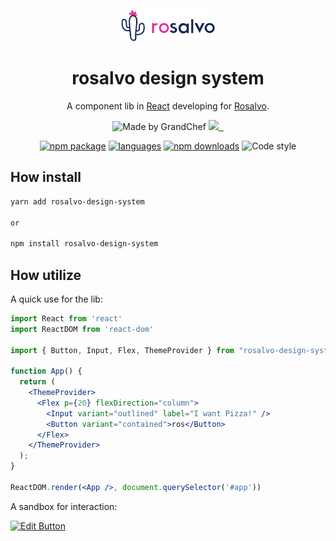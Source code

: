 <p align="center">
  <a href="https://lite.grandchef.com.br/" rel="noopener" target="_blank"><img width="150" src="public/logo.png" alt="rosalvo logo"></a></p>
</p>

<h1 align="center">rosalvo design system</h1>

<div align="center">

A component lib in [React](https://reactjs.org/) developing for [Rosalvo](https://lite.grandchef.com.br/).

<p align="center">
  <a href="https://github.com/grandchef" style="text-decoration: none" target="_blank">
    <img alt="Made by GrandChef" src="https://img.shields.io/badge/made%20by-grandchef-orange">
  </a>
  <a aria-label="contributors graph" href="https://github.com/grandchef/rosalvo-design-system/graphs/contributors">
    <img src="https://img.shields.io/github/contributors/grandchef/rosalvo-design-system">
  </a>
  <a aria-label="last commit" href="https://github.com/grandchef/rosalvo-design-system/commits/master">
    <img alt="" src=
  "https://img.shields.io/github/last-commit/grandchef/rosalvo-design-system">
  </a>
  <a aria-label="license" href="https://github.com/grandchef/rosalvo-design-system/blob/master/LICENSE">
    <img src="https://img.shields.io/github/license/grandchef/rosalvo-design-system" alt="">
  </a>
</p>


[![npm package](https://img.shields.io/npm/v/rosalvo-design-system/latest)](https://www.npmjs.com/package/rosalvo-design-system)
[![languages](https://img.shields.io/github/languages/count/grandchef/rosalvo-design-system)](https://www.npmjs.com/package/rosalvo-design-system)
[![npm downloads](https://img.shields.io/npm/dm/rosalvo-design-system)](https://www.npmjs.com/package/rosalvo-design-system)
![Code style](https://img.shields.io/badge/code_style-prettier-ff69b4.svg)

</div>

## How install

```sh
yarn add rosalvo-design-system

or

npm install rosalvo-design-system
```

## How utilize

A quick use for the lib:

```jsx
import React from 'react'
import ReactDOM from 'react-dom'

import { Button, Input, Flex, ThemeProvider } from "rosalvo-design-system";

function App() {
  return (
    <ThemeProvider>
      <Flex p={20} flexDirection="column">
        <Input variant="outlined" label="I want Pizza!" />
        <Button variant="contained">ros</Button>
      </Flex>
    </ThemeProvider>
  );
}

ReactDOM.render(<App />, document.querySelector('#app'))
```

A sandbox for interaction:

[![Edit Button](https://codesandbox.io/static/img/play-codesandbox.svg)](https://codesandbox.io/s/rosalvo-design-system-yhpir?file=/src/App.js)

